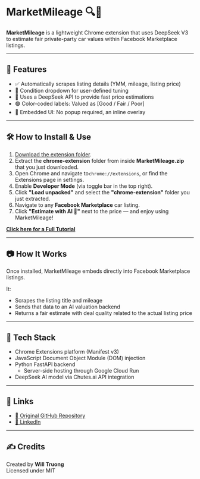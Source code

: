 # MarketMileage 🔍🚗

**MarketMileage** is a lightweight Chrome extension that uses DeepSeek V3 to estimate fair private-party car values within Facebook Marketplace listings.

---

## 🚀 Features
- ✅ Automatically scrapes listing details (YMM, mileage, listing price)
- 🧠 Condition dropdown for user-defined tuning
- 🤖 Uses a DeepSeek API to provide fast price estimations
- 🟢 Color-coded labels: Valued as [Good / Fair / Poor]
- 📍 Embedded UI: No popup required, an inline overlay

---

## 🛠 How to Install & Use

1. [Download the extension folder](https://drive.google.com/uc?export=download&id=1UEzqDddQZyFUYpp_xOmvHxI3qTnWD-4N).
2. Extract the **chrome-extension** folder from inside **MarketMileage.zip** that you just downloaded.
3. Open Chrome and navigate to`chrome://extensions`, or find the Extensions page in settings.
4. Enable **Developer Mode** (via toggle bar in the top right).
5. Click **"Load unpacked"** and select the **"chrome-extension"** folder you just extracted.
6. Navigate to any **Facebook Marketplace** car listing.
7. Click **"Estimate with AI 🤖"** next to the price — and enjoy using MarketMileage!


[**Click here for a Full Tutorial**](https://youtu.be/cY7Afdfjq6U)

---

## 📷 How It Works
Once installed, MarketMileage embeds directly into Facebook Marketplace listings.

It:
- Scrapes the listing title and mileage
- Sends that data to an AI valuation backend
- Returns a fair estimate with deal quality related to the actual listing price

---

## 🔧 Tech Stack
- Chrome Extensions platform (Manifest v3)
- JavaScript Document Object Module (DOM) injection
- Python FastAPI backend
  - Server-side hosting through Google Cloud Run
- DeepSeek AI model via Chutes.ai API integration

---

## 📎 Links
- [🔗 Original GitHub Repository](https://github.com/wtruong0/MarketMileage)
- [📇 LinkedIn](https://www.linkedin.com/in/truongw)

---

## ✍️ Credits
Created by **Will Truong**  
Licensed under MIT
